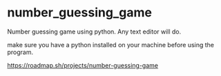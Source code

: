 # number_guessing_game
Number guessing game using python.
Any text editor will do.

make sure you have a python installed on your machine before using the program.

https://roadmap.sh/projects/number-guessing-game
